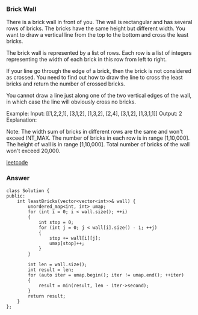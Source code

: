 ### Brick Wall
There is a brick wall in front of you. The wall is rectangular and has several rows of bricks. The bricks have the same height but different width. You want to draw a vertical line from the top to the bottom and cross the least bricks.

The brick wall is represented by a list of rows. Each row is a list of integers representing the width of each brick in this row from left to right.

If your line go through the edge of a brick, then the brick is not considered as crossed. You need to find out how to draw the line to cross the least bricks and return the number of crossed bricks.

You cannot draw a line just along one of the two vertical edges of the wall, in which case the line will obviously cross no bricks.

Example:
Input: 
[[1,2,2,1],
 [3,1,2],
 [1,3,2],
 [2,4],
 [3,1,2],
 [1,3,1,1]]
Output: 2
Explanation: 

Note:
The width sum of bricks in different rows are the same and won't exceed INT_MAX.
The number of bricks in each row is in range [1,10,000]. The height of wall is in range [1,10,000]. Total number of bricks of the wall won't exceed 20,000.

[leetcode](https://leetcode.com/problems/brick-wall/description/)

### Answer

	class Solution {
	public:
	    int leastBricks(vector<vector<int>>& wall) {
	        unordered_map<int, int> umap;
	        for (int i = 0; i < wall.size(); ++i)
	        {
	            int stop = 0;
	            for (int j = 0; j < wall[i].size() - 1; ++j)
	            {
	                stop += wall[i][j];
	                umap[stop]++;
	            }
	        }
	        
	        int len = wall.size();
	        int result = len;
	        for (auto iter = umap.begin(); iter != umap.end(); ++iter)
	        {
	            result = min(result, len - iter->second);
	        }
	        return result;
	    }
	};